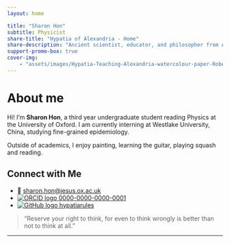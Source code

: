 ```yaml
---
layout: home

title: "Sharon Hon"
subtitle: Physicist
share-title: "Hypatia of Alexandria - Home"
share-description: "Ancient scientist, educator, and philosopher from Alexandria. Passionate about mathematics, astronomy, and the pursuit of knowledge."
support-promo-box: true
cover-img:
    - "assets/images/Hypatia-Teaching-Alexandria-watercolour-paper-Robert-Trewick.jpg"
---
```


# About me

Hi! I’m **Sharon Hon**, a third year undergraduate student reading Physics at the University of Oxford. I am currently interning at Westlake University, China, studying fine-grained epidemiology. 

Outside of academics, I enjoy painting, learning the guitar, playing squash and reading.


## Connect with Me

- 📧 [sharon.hon@jesus.ox.ac.uk](mailto:sharon.hon@jesus.ox.ac.uk)
- [![ORCID logo](https://orcid.org/sites/default/files/images/orcid_16x16.png) 0000-0000-0000-0001](https://orcid.org/0000-0000-0000-0001)
- [![GitHub logo](https://upload.wikimedia.org/wikipedia/commons/thumb/9/91/Octicons-mark-github.svg/16px-Octicons-mark-github.svg.png) hypatiarules](https://github.com/hypatiarules)

> “Reserve your right to think, for even to think wrongly is better than not to think at all.”

---
